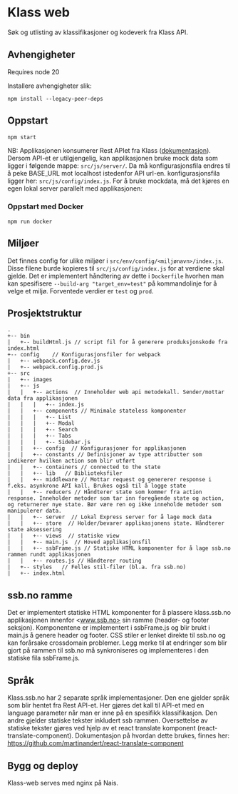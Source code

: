 # Klass web

Søk og utlisting av klassifikasjoner og kodeverk fra Klass API.

## Avhengigheter

Requires node 20

Installere avhengigheter slik:

```shell
npm install --legacy-peer-deps
```

## Oppstart

```shell
npm start
```

NB: Applikasjonen konsumerer Rest APIet fra Klass ([dokumentasjon](https://data.ssb.no/api/klass/v1/api-guide.html)). Dersom API-et er utilgjengelig, kan applikasjonen bruke mock data som ligger i følgende mappe: `src/js/server/`. Da må konfigurasjonsfila endres til å peke BASE_URL mot localhost istedenfor API url-en. konfigurasjonsfila ligger her: `src/js/config/index.js`. For å bruke mockdata, må det kjøres en egen lokal server parallelt med applikasjonen:

### Oppstart med Docker

```shell
npm run docker
```

## Miljøer

Det finnes config for ulike miljøer i `src/env/config/<miljønavn>/index.js`. Disse filene burde kopieres til `src/js/config/index.js` for at verdiene skal gjelde. Det er implementert håndtering av dette i `Dockerfile` hvorhen man kan spesifisere `--build-arg "target_env=test"` på kommandolinje for å velge et miljø. Forventede verdier er `test` og `prod`.

## Prosjektstruktur

```
.
+-- bin
|   +-- buildHtml.js // script fil for å generere produksjonskode fra index.html
+-- config    // Konfigurasjonsfiler for webpack
|   +-- webpack.config.dev.js
|   +-- webpack.config.prod.js
+-- src
|   +-- images
|   +-- js
|   |   +-- actions  // Inneholder web api metodekall. Sender/mottar data fra applikasjonen
|   |   |   +-- index.js
|   |   +-- components // Minimale stateless komponenter
|   |   |   +-- List
|   |   |   +-- Modal
|   |   |   +-- Search
|   |   |   +-- Tabs
|   |   |   +-- Sidebar.js
|   |   +-- config  // Konfigurasjoner for applikasjonen
|   |   +-- constants // Definisjoner av type attributter som indikerer hvilken action som blir utført
|   |   +-- containers // connected to the state
|   |   +-- lib   // Biblioteksfiler
|   |   +-- middleware // Mottar request og genererer response i f.eks. asynkrone API kall. Brukes også til å logge state
|   |   +-- reducers // Håndterer state som kommer fra action response. Inneholder metoder som tar inn foregående state og action, og returnerer nye state. Bør være ren og ikke inneholde metoder som manipulerer data.
|   |   +-- server  // Lokal Express server for å lage mock data
|   |   +-- store  // Holder/bevarer applikasjonens state. Håndterer state aksessering
|   |   +-- views  // statiske view
|   |   +-- main.js  // Hoved applikasjonsfil
|   |   +-- ssbFrame.js // Statiske HTML komponenter for å lage ssb.no rammen rundt applikasjonen
|   |   +-- routes.js // Håndterer routing
|   +-- styles   // Felles stil-filer (bl.a. fra ssb.no)
|   +-- index.html
```

## ssb.no ramme

Det er implementert statiske HTML komponenter for å plassere klass.ssb.no applikasjonen innenfor <www.ssb.no> sin ramme (header- og footer seksjon). Komponentene er implementert i ssbFrame.js og blir brukt i main.js å genere header og footer. CSS stiler er lenket direkte til ssb.no og kan forårsake crossdomain problemer. Legg merke til at endringer som blir gjort på rammen til ssb.no må synkroniseres og implementeres i den statiske fila ssbFrame.js.

## Språk

Klass.ssb.no har 2 separate språk implementasjoner. Den ene gjelder språk som blir hentet fra Rest API-et. Her gjøres det kall til API-et med en language parameter når man er inne på en spesifikk klassifikasjon. Den andre gjelder statiske tekster inkludert ssb rammen. Oversettelse av statiske tekster gjøres ved hjelp av et react translate komponent (react-translate-component). Dokumentasjon på hvordan dette brukes, finnes her: <https://github.com/martinandert/react-translate-component>

## Bygg og deploy

Klass-web serves med nginx på Nais.
